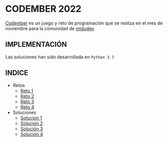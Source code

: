 # CODEMBER 2022

[Codember](https://codember.dev/) es un juego y reto de programación que se realiza en el mes de noviembre para la comunidad de [midudev](https://github.com/midudev).

## IMPLEMENTACIÓN

Las soluciones han sido desarrollada en `Python 3.7`.

## INDICE
- Retos
    - [Reto 1](/challenges/challenge01.md)
    - [Reto 2](/challenges/challenge02.md)
    - [Reto 3](/challenges/challenge03.md)
    - [Reto 4](/challenges/challenge04.md)
- Soluciones
    - [Solución 1](/solutions/challenge01.py)
    - [Solución 2](/solutions/challenge02.py)
    - [Solución 3](/solutions/challenge03.py)
    - [Solución 4](/solutions/challenge04.py)